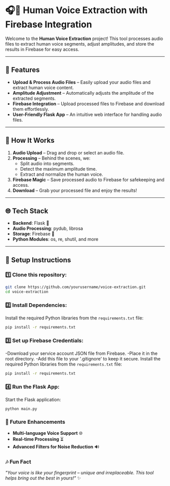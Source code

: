 # 🎧🚀 Human Voice Extraction with Firebase Integration  

Welcome to the **Human Voice Extraction** project! This tool processes audio files to extract human voice segments, adjust amplitudes, and store the results in Firebase for easy access.  

---

## 🎤 Features  
- **Upload & Process Audio Files** – Easily upload your audio files and extract human voice content.  
- **Amplitude Adjustment** – Automatically adjusts the amplitude of the extracted segments.  
- **Firebase Integration** – Upload processed files to Firebase and download them effortlessly.  
- **User-Friendly Flask App** – An intuitive web interface for handling audio files.  

---

## 🔧 How It Works  
1. **Audio Upload** – Drag and drop or select an audio file.  
2. **Processing** – Behind the scenes, we:  
   - Split audio into segments.  
   - Detect the maximum amplitude time.  
   - Extract and normalize the human voice.  
3. **Firebase Magic** – Save processed audio to Firebase for safekeeping and access.  
4. **Download** – Grab your processed file and enjoy the results!  

---

## 🌐 Tech Stack  
- **Backend**: Flask 🌟  
- **Audio Processing**: pydub, librosa  
- **Storage**: Firebase 🔐  
- **Python Modules**: os, re, shutil, and more  

---

## 🔁 Setup Instructions  

### 1️⃣ Clone this repository:  
```bash
git clone https://github.com/yourusername/voice-extraction.git  
cd voice-extraction  
```
### 2️⃣ Install Dependencies:
Install the required Python libraries from the `requirements.txt` file:
```bash
pip install -r requirements.txt
```
### 3️⃣ Set up Firebase Credentials:
-Download your service account JSON file from Firebase.
-Place it in the root directory.
-Add this file to your '.gitignore' to keep it secure.
Install the
required Python libraries from the `requirements.txt` file:
```bash
pip install -r requirements.txt
```
### 4️⃣ Run the Flask App:
Start the Flask application:
```bash
python main.py
```

### 🎨 Future Enhancements
- **Multi-language Voice Support** 🌐  
- **Real-time Processing** ⏳  
- **Advanced Filters for Noise Reduction** 🔊  

### 🎶 Fun Fact  
*"Your voice is like your fingerprint – unique and irreplaceable. This tool helps bring out the best in yours!"* ✨




